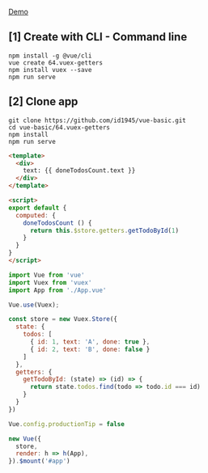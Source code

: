 [Demo](https://id1945.github.io/vue-basic/64.vuex-getters/dist/ "Demo")

## [1] Create with CLI - Command line
```
npm install -g @vue/cli
vue create 64.vuex-getters
npm install vuex --save
npm run serve
```

## [2] Clone app
```
git clone https://github.com/id1945/vue-basic.git
cd vue-basic/64.vuex-getters
npm install
npm run serve
```

````html
<template>
  <div>
    text: {{ doneTodosCount.text }}
  </div>
</template>

<script>
export default {
  computed: {
    doneTodosCount () {
      return this.$store.getters.getTodoById(1)
    }
  }
}
</script>
````

````javascript
import Vue from 'vue'
import Vuex from 'vuex'
import App from './App.vue'

Vue.use(Vuex);

const store = new Vuex.Store({
  state: {
    todos: [
      { id: 1, text: 'A', done: true },
      { id: 2, text: 'B', done: false }
    ]
  },
  getters: {
    getTodoById: (state) => (id) => {
      return state.todos.find(todo => todo.id === id)
    }
  }
})

Vue.config.productionTip = false

new Vue({
  store,
  render: h => h(App),
}).$mount('#app')
````